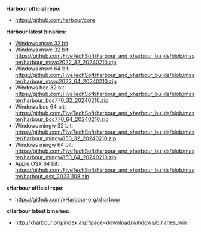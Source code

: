 <b>Harbour official repo:</b>
* https://github.com/harbour/core

<b>Harbour latest binaries:</b>
* <a href = "https://github.com/FiveTechSoft/harbour_and_xharbour_builds/blob/master/harbour_msvc2022_32_20240210.zip">Windows msvc 32 bit</a>
* Windows msvc 32 bit: https://github.com/FiveTechSoft/harbour_and_xharbour_builds/blob/master/harbour_msvc2022_32_20240210.zip
* Windows msvc 64 bit: https://github.com/FiveTechSoft/harbour_and_xharbour_builds/blob/master/harbour_msvc2022_64_20240210.zip
* Windows bcc 32 bit: https://github.com/FiveTechSoft/harbour_and_xharbour_builds/blob/master/harbour_bcc770_32_20240210.zip
* Windows bcc 64 bit: https://github.com/FiveTechSoft/harbour_and_xharbour_builds/blob/master/harbour_bcc770_64_20240210.zip
* Windows mingw 32 bit: https://github.com/FiveTechSoft/harbour_and_xharbour_builds/blob/master/harbour_mingw850_32_20240210.zip
* Windows mingw 64 bit: https://github.com/FiveTechSoft/harbour_and_xharbour_builds/blob/master/harbour_mingw850_64_20240210.zip
* Apple OSX 64 bit: https://github.com/FiveTechSoft/harbour_and_xharbour_builds/blob/master/harbour_osx_20231108.zip

<b>xHarbour official repo:</b>
* https://github.com/xHarbour-org/xharbour

<b>xHarbour latest binaries:</b>
* http://xharbour.org/index.asp?page=download/windows/binaries_win
